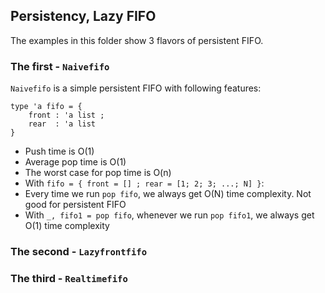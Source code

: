 ## Persistency, Lazy FIFO

The examples in this folder show 3 flavors of persistent FIFO.

### The first - `Naivefifo`

`Naivefifo` is a simple persistent FIFO with following features:

```
type 'a fifo = {
    front : 'a list ;
    rear  : 'a list
}
```

* Push time is O(1)
* Average pop time is O(1)
* The worst case for pop time is O(n)
* With `fifo = { front = [] ; rear = [1; 2; 3; ...; N] }`:
 * Every time we run `pop fifo`, we always get O(N) time complexity. Not good for persistent FIFO
 * With `_, fifo1 = pop fifo`, whenever we run `pop fifo1`, we always get O(1) time complexity

### The second - `Lazyfrontfifo`

### The third - `Realtimefifo`

